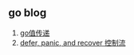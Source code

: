 ## go blog 
1. [go值传递](https://nbviewer.jupyter.org/github/lj72808up/GoFeatures/blob/master/Go_Topic/1-%E5%80%BC%E4%BC%A0%E9%80%92%E5%92%8C%E5%BC%95%E7%94%A8%E4%BC%A0%E9%80%92.ipynb)
2. [defer, panic, and recover 控制流](https://nbviewer.jupyter.org/github/lj72808up/GoFeatures/blob/master/Go_Topic/%202-defer%2C%20panic%2C%20and%20recover%20%E6%8E%A7%E5%88%B6%E6%B5%81.ipynb)
